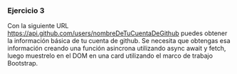 ### Ejercicio 3
Con la siguiente URL https://api.github.com/users/nombreDeTuCuentaDeGithub puedes obtener la información básica de tu cuenta de github. Se necesita que obtengas esa información creando una función asincrona utilizando async await y fetch, luego muestrelo en el DOM en una card utilizando el marco de trabajo Bootstrap.
